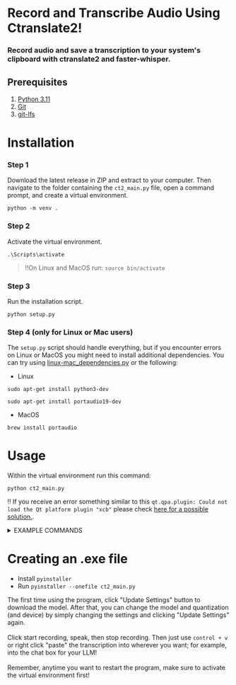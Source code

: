 # Record and Transcribe Audio Using Ctranslate2!
### Record audio and save a transcription to your system's clipboard with ctranslate2 and faster-whisper.

## Prerequisites
1) [Python 3.11](https://www.python.org/downloads/release/python-3119/)
2) [Git](https://git-scm.com/downloads)
3) [git-lfs](https://git-lfs.com/)

# Installation

### Step 1

Download the latest release in ZIP and extract to your computer.  Then navigate to the folder containing the ```ct2_main.py``` file, open a command prompt, and create a virtual environment.
```
python -m venv .
```
### Step 2
Activate the virtual environment.
```
.\Scripts\activate
```
  > ‼️On Linux and MacOS run: ```source bin/activate```
### Step 3
Run the installation script.
```
python setup.py
```
### Step 4 (only for Linux or Mac users)
The ```setup.py``` script should handle everything, but if you encounter errors on Linux or MacOS you might need to install additional dependencies.  You can try using [linux-mac_dependencies.py](https://github.com/BBC-Esq/ctranslate2-faster-whisper-transcriber/blob/main/linux-mac_dependencies.py) or the following:
* Linux
```
sudo apt-get install python3-dev
```
```
sudo apt-get install portaudio19-dev
```
* MacOS
```
brew install portaudio
```

# Usage
Within the virtual environment run this command:
```
python ct2_main.py
```
‼️ If you receive an error something similar to this ```qt.qpa.plugin: Could not load the Qt platform plugin "xcb"``` please check [here for a possible solution.](https://github.com/BBC-Esq/ctranslate2-faster-whisper-transcriber/issues/1).

<details><summary>EXAMPLE COMMANDS</summary>

![image](https://github.com/BBC-Esq/ctranslate2-faster-whisper-transcriber/assets/108230321/a00f9625-4aad-44e9-b6aa-5ebddd63ace4)

</details>

# Creating an .exe file

* Install ```pyinstaller```
* Run ```pyinstaller --onefile ct2_main.py```

The first time using the program, click "Update Settings" button to download the model.  After that, you can change the model and quantization (and device) by simply changing the settings and clicking "Update Settings" again.<br><br>
Click start recording, speak, then stop recording.  Then just use ```control + v``` or right click "paste" the transcription into wherever you want; for example, into the chat box for your LLM!<br><br>
Remember, anytime you want to restart the program, make sure to activate the virtual environment first!
